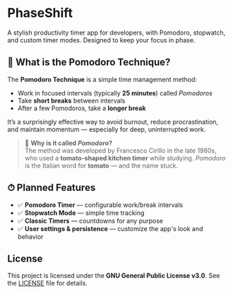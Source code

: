 # PhaseShift
A stylish productivity timer app for developers, with Pomodoro, stopwatch, and custom timer modes. Designed to keep your focus in phase.

## 🍅 What is the Pomodoro Technique?

The **Pomodoro Technique** is a simple time management method:
- Work in focused intervals (typically **25 minutes**) called _Pomodoros_
- Take **short breaks** between intervals
- After a few Pomodoros, take a **longer break**

It’s a surprisingly effective way to avoid burnout, reduce procrastination, and maintain momentum — especially for deep, uninterrupted work.

> 🧐 **Why is it called _Pomodoro_?**  
> The method was developed by Francesco Cirillo in the late 1980s, who used a **tomato-shaped kitchen timer** while studying. _Pomodoro_ is the Italian word for **tomato** — and the name stuck.

## ⏱ Planned Features

- ✅ **Pomodoro Timer** — configurable work/break intervals
- ✅ **Stopwatch Mode** — simple time tracking
- ✅ **Classic Timers** — countdowns for any purpose
- ✅ **User settings & persistence** — customize the app's look and behavior

## License  

This project is licensed under the **GNU General Public License v3.0**. See the [LICENSE](LICENSE) file for details.  
